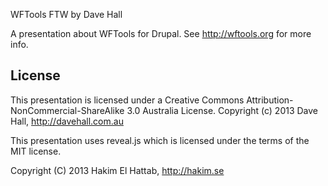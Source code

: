 WFTools FTW by Dave Hall

A presentation about WFTools for Drupal. See http://wftools.org for more info.

## License
This presentation is licensed under a Creative Commons Attribution-NonCommercial-ShareAlike 3.0 Australia License.
Copyright (c) 2013 Dave Hall, http://davehall.com.au

This presentation uses reveal.js which is licensed under the terms of the MIT license.

Copyright (C) 2013 Hakim El Hattab, http://hakim.se
